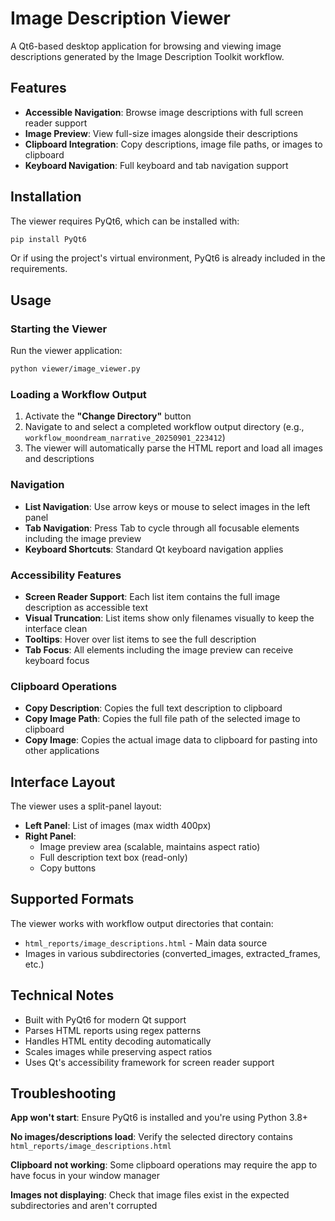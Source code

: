 # Image Description Viewer

A Qt6-based desktop application for browsing and viewing image descriptions generated by the Image Description Toolkit workflow.

## Features

- **Accessible Navigation**: Browse image descriptions with full screen reader support
- **Image Preview**: View full-size images alongside their descriptions
- **Clipboard Integration**: Copy descriptions, image file paths, or images to clipboard
- **Keyboard Navigation**: Full keyboard and tab navigation support

## Installation

The viewer requires PyQt6, which can be installed with:

```bash
pip install PyQt6
```

Or if using the project's virtual environment, PyQt6 is already included in the requirements.

## Usage

### Starting the Viewer

Run the viewer application:

```bash
python viewer/image_viewer.py
```

### Loading a Workflow Output

1. Activate the **"Change Directory"** button
2. Navigate to and select a completed workflow output directory (e.g., `workflow_moondream_narrative_20250901_223412`)
3. The viewer will automatically parse the HTML report and load all images and descriptions

### Navigation

- **List Navigation**: Use arrow keys or mouse to select images in the left panel
- **Tab Navigation**: Press Tab to cycle through all focusable elements including the image preview
- **Keyboard Shortcuts**: Standard Qt keyboard navigation applies

### Accessibility Features

- **Screen Reader Support**: Each list item contains the full image description as accessible text
- **Visual Truncation**: List items show only filenames visually to keep the interface clean
- **Tooltips**: Hover over list items to see the full description
- **Tab Focus**: All elements including the image preview can receive keyboard focus

### Clipboard Operations

- **Copy Description**: Copies the full text description to clipboard
- **Copy Image Path**: Copies the full file path of the selected image to clipboard
- **Copy Image**: Copies the actual image data to clipboard for pasting into other applications

## Interface Layout

The viewer uses a split-panel layout:

- **Left Panel**: List of images (max width 400px)
- **Right Panel**: 
  - Image preview area (scalable, maintains aspect ratio)
  - Full description text box (read-only)
  - Copy buttons

## Supported Formats

The viewer works with workflow output directories that contain:
- `html_reports/image_descriptions.html` - Main data source
- Images in various subdirectories (converted_images, extracted_frames, etc.)

## Technical Notes

- Built with PyQt6 for modern Qt support
- Parses HTML reports using regex patterns
- Handles HTML entity decoding automatically
- Scales images while preserving aspect ratios
- Uses Qt's accessibility framework for screen reader support

## Troubleshooting

**App won't start**: Ensure PyQt6 is installed and you're using Python 3.8+

**No images/descriptions load**: Verify the selected directory contains `html_reports/image_descriptions.html`

**Clipboard not working**: Some clipboard operations may require the app to have focus in your window manager

**Images not displaying**: Check that image files exist in the expected subdirectories and aren't corrupted
